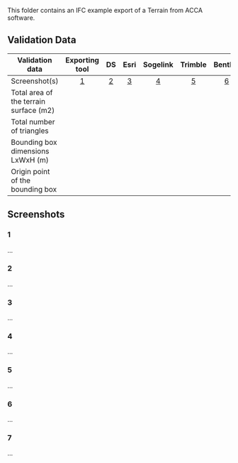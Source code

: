 This folder contains an IFC example export of a Terrain from ACCA software.

## Validation Data

| Validation data                        | Exporting tool | DS      | Esri    | Sogelink | Trimble | Bentley | Infotech |
|----------------------------------------|:--------------:|:-------:|:-------:|:--------:|:-------:|:-------:|:--------:|
| Screenshot(s)                          | [1](#1)        | [2](#2) | [3](#3) | [4](#4)  | [5](#5) | [6](#6) | [7](#7)  |
| Total area of the terrain surface (m2) |                |         |         |          |         |         |          |
| Total number of triangles              |                |         |         |          |         |         |          |
| Bounding box dimensions LxWxH (m)      |                |         |         |          |         |         |          |
| Origin point of the bounding box       |                |         |         |          |         |         |          |


## Screenshots

### 1
...

### 2
...

### 3
...

### 4
...

### 5
...

### 6
...

### 7
...
